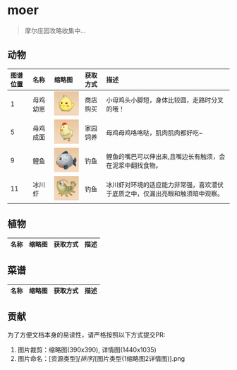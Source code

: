 # moer

> 摩尔庄园攻略收集中...


## 动物

| 图谱位置 | 名称 | 缩略图 | 获取方式 | 描述
|:------|:------|:-------|:--------|:--------|
| 1 | 母鸡幼崽 | <img src="./images/1_1_1.png" width="100" />  | 商店购买 | 小母鸡头小脚短，身体比较圆，走路时分叉的哦！	|
| 5 | 母鸡成面 | <img src="./images/1_5_1.png" width="100" />  | 家园饲养 | 母鸡母鸡咯咯哒，肌肉肌肉都好吃~	|
| 9 | 鲤鱼 | <img src="./images/1_9_1.png" width="100" />  | 钓鱼 | 鲤鱼的嘴巴可以伸出来,且嘴边长有触须，会在泥浆中翻找食物。 	|
| 11 | 冰川虾 | <img src="./images/1_11_1.png" width="100" />  | 钓鱼 |冰川虾对环境的适应能力非常强，喜欢潜伏于底质之中，仅漏出亮眼和触须暗中观察。 |

## 植物

| 名称 | 缩略图 | 获取方式 | 描述
|:------|:-------|:--------|:--------|

## 菜谱

| 名称 | 缩略图 | 获取方式 | 描述 
|:------|:-------|:--------|:--------|


## 贡献

为了方便文档本身的易读性，请严格按照以下方式提交PR:
1. 图片裁剪：缩略图(390x390), 详情图(1440x1035)
2. 图片命名：[资源类型]_[排序]_[图片类型(1缩略图2详情图)].png
